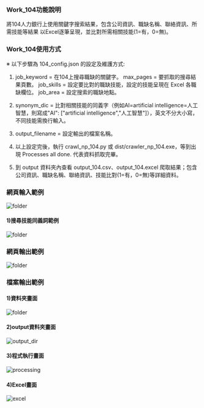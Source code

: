 ### Work_104功能說明
將104人力銀行上使用關鍵字搜索結果，包含公司資訊、職缺名稱、聯絡資訊、所需技能等結果
以Excel逐筆呈現，並比對所需相關技能(1=有，0=無)。

### Work_104使用方式

※	以下步驟為 104_config.json 的設定及維護方式:

1.	job_keyword = 在104上搜尋職缺的關鍵字。
    max_pages = 要抓取的搜尋結果頁數。
    job_skills = 設定要比對的職缺技能，設定的技能呈現在 Excel 各職缺欄位。
    job_area = 設定搜索的職缺地點。

2.	synonym_dic = 比對相關技能的同義字（例如AI=artificial intelligence=人工智慧，則寫成"AI": ["artificial intelligence","人工智慧"]），英文不分大小寫，不同技能需換行輸入。

3.	output_filename = 設定輸出的檔案名稱。

4.	以上設定完後，執行 crawl_np_104.py 或 dist/crawler_np_104.exe，等到出現 Processes all done. 代表資料抓取完畢。

5.	到 output 資料夾內查看 output_104.csv、output_104.excel 爬取結果；包含公司資訊、職缺名稱、聯絡資訊、技能比對(1=有，0=無)等詳細資料。
### 網頁輸入範例
![folder](https://github.com/marx1992620/work_104/blob/main/demo/web.png)
   #### 1)搜尋技能同義詞範例
![folder](https://github.com/marx1992620/work_104/blob/main/demo/synonym.png)
### 網頁輸出範例
![folder](https://github.com/marx1992620/work_104/blob/main/demo/output_table.png)
### 檔案輸出範例
   #### 1)資料夾畫面
![folder](https://github.com/marx1992620/work_104/blob/main/demo/folder.png)
   #### 2)output資料夾畫面
![output_dir](https://github.com/marx1992620/work_104/blob/main/demo/output_dir.png)
   #### 3)程式執行畫面
![processing](https://github.com/marx1992620/work_104/blob/main/demo/processing.png)
   #### 4)Excel畫面
![excel](https://github.com/marx1992620/work_104/blob/main/demo/output_file.png)
